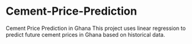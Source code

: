 # Cement-Price-Prediction
Cement Price Prediction in Ghana  This project uses linear regression to predict future cement prices in Ghana based on historical data.
